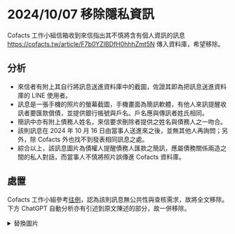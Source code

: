 # 2024/10/07 移除隱私資訊

Cofacts 工作小組信箱收到來信指出其不慎將含有個人資訊的訊息 https://cofacts.tw/article/F7b0YZIBDfH0hhhZmt5N 傳入資料庫，希望移除。

## 分析
- 來信者有附上其自行將訊息送進資料庫中的截圖，佐證其即為把訊息送進資料庫的 LINE 使用者。
- 訊息是一張手機的照片的螢幕截圖，手機畫面為簡訊軟體，有他人來訊提醒收訊者要匯款償債，並提供銀行帳號與戶名。戶名應與傳訊者姓氏相同。
- 簡訊中亦有附上債務人姓名，來信要求刪除者提供之姓名與債務人之一吻合。
- 該則訊息在 2024 年 10 月 16 日由當事人送進來之後，並無其他人再詢問；另外，除 Cofacts 外也找不到發表相同訊息之處。
- 綜合以上，該訊息圖片為債權人提醒債務人匯款之簡訊，應屬債務關係兩造之間的私人對話，而當事人不慎將照片誤傳進 Cofacts 資料庫。

## 處置
Cofacts 工作小組參考[往例](https://github.com/cofacts/takedowns/blob/master/2024/0926-privacy.md)，認為該則訊息無公共性與查核需求，故將全文移除。
下方 ChatGPT 自動分析亦有引述到原文陳述的部分，故一併移除。


<details>
<summary>替換圖片</summary>

![20241007-F7b0YZIBDfH0hhhZmt5N](https://github.com/user-attachments/assets/047321da-0c7b-4947-8009-35cb906ef4be)

</details>

